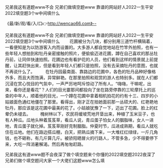 兄弟我这有道题www不会
兄弟们做填空题www
靠谱的网站好人2022一生平安
2022填空题3个w中间填什么


《最/新/观/看/入/口👉http://wencao66.com》--

兄弟我这有道题www不会
兄弟们做填空题www
靠谱的网站好人2022一生平安
2022填空题3个w中间填什么
　　花圃被分为几块，都分别用三道竹杆横隔着，一看便知是为以防游客入内而设置的。大多游人都自觉地站在竹竿外拍照，也有一些年轻人想拍到和牡丹亲密接触的照片，便偷偷迈进花圃，蹲在自己喜欢的那丛牡丹前，让同伴快速拍照。花圃边也有看护花的人员，他们看到这样的情景就上前提醒，让其赶快出来，但是看到年轻人们都只是拍照，没有去采摘牡丹的意图，也就不再说什么了。　　　在牡丹园最南面、靠路边的花圃中，各色的牡丹品种好像格外多，而且大而饱满，异常鲜艳。在那里拍照和观赏的游人也特别多。就在人们都沉浸在赏心悦目的气氛中，一声严厉地呵斥惊动了所有人。“嗨嗨，干嘛呢，出来，看你还是看花”？人们的目光霎那间都投向了坐在路旁停靠的三轮摩托上的巡查的中年人，顺着他的目光，一个蹲在花圃中拿着相机拍花的约有十三、四岁的小姑娘面色通红地僵在了那里。看得出，刚才正在拍她面前那一丛硕大的、红艳艳地牡丹，那应该是这花圃中最美的花了。小姑娘犹豫了一下，迈出了花圃。脸上的红晕仍未褪去。
　　槐树林以下，农民将缓坡荒地开垦出来，种植了玉米豆子，也有人种瓜。瓜地头种着芨芨草，看瓜人说，青瓜蛋子怕女人的胭脂味，女人一进地，青瓜蛋子就化掉。芨芨草刚好克制胭脂。仲夏时节，瓜进成熟期，看瓜人就吃住在瓜地。他们在路边搭瓜棚，白天，把熟瓜摘下来，一大堆红红绿绿，一斤几角钱，也不砸称，有几斤算几斤。被骄阳晒冒火的行路人，不管多急，少不得要停下来，大吃一阵消暑解渴。然后再匆匆赶路。





兄弟我这有道www题不会夜深了做个填空题来个你懂的2022填空题2022夜深了兄弟们做个填空题问大家一个大佬们这题www怎么填
